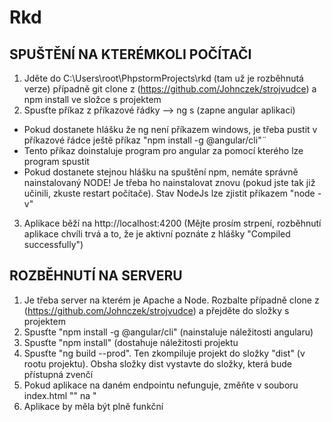 # Rkd
## SPUŠTĚNÍ NA KTERÉMKOLI POČÍTAČI
1. Jděte do C:\Users\root\PhpstormProjects\rkd (tam už je rozběhnutá verze) případně git clone z (https://github.com/Johnczek/strojvudce) a npm install ve složce s projektem
2. Spusťte příkaz z příkazové řádky --> ng s (zapne angular aplikaci)
- Pokud dostanete hlášku že ng není příkazem windows, je třeba pustit v příkazové řádce ještě příkaz "npm install -g @angular/cli"¨
- Tento příkaz doinstaluje program pro angular za pomocí kterého lze program spustit
- Pokud dostanete stejnou hlášku na spuštění npm, nemáte správně nainstalovaný NODE! Je třeba ho nainstalovat znovu (pokud jste tak již učinili, zkuste restart počítače). Stav NodeJs lze zjistit příkazem "node -v"
3. Aplikace běží na http://localhost:4200 (Mějte prosím strpení, rozběhnutí aplikace chvíli trvá a to, že je aktivní poznáte z hlášky "Compiled successfully")


## ROZBĚHNUTÍ NA SERVERU
1. Je třeba server na kterém je Apache a Node. Rozbalte případně clone z (https://github.com/Johnczek/strojvudce) a přejděte do složky s projektem
2. Spusťte "npm install -g @angular/cli" (nainstaluje náležitosti angularu)
3. Spusťte "npm install" (dostahuje náležitosti projektu
4. Spusťte "ng build --prod". Ten zkompiluje projekt do složky "dist" (v rootu projektu). Obsha složky dist vystavte do složky, která bude přístupná zvenčí
5. Pokud aplikace na daném endpointu nefunguje, změňte v souboru index.html "<base href="/">" na "<base href="./">
6. Aplikace by měla být plně funkční

